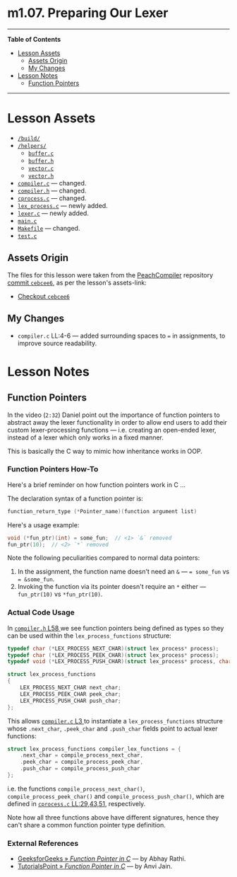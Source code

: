 # m1.07. Preparing Our Lexer


-----

**Table of Contents**

<!-- MarkdownTOC autolink="true" bracket="round" autoanchor="false" lowercase="only_ascii" uri_encoding="true" levels="1,2,3,4" -->

- [Lesson Assets](#lesson-assets)
    - [Assets Origin](#assets-origin)
    - [My Changes](#my-changes)
- [Lesson Notes](#lesson-notes)
    - [Function Pointers](#function-pointers)

<!-- /MarkdownTOC -->

-----

# Lesson Assets

- [`/build/`][build/]
- [`/helpers/`][helpers/]
    + [`buffer.c`][buffer.c]
    + [`buffer.h`][buffer.h]
    + [`vector.c`][vector.c]
    + [`vector.h`][vector.h]
- [`compiler.c`][compiler.c] — changed.
- [`compiler.h`][compiler.h] — changed.
- [`cprocess.c`][cprocess.c] — changed.
- [`lex_process.c`][lex_process.c] — newly added.
- [`lexer.c`][lexer.c] — newly added.
- [`main.c`][main.c]
- [`Makefile`][Makefile] — changed.
- [`test.c`][test.c]

## Assets Origin

The files for this lesson were taken from the [PeachCompiler] repository [commit `cebcee6`][cebcee6], as per the lesson's assets-link:

- [Checkout `cebcee6`][cebcee6 tree]

## My Changes

- `compiler.c` LL:4-6 — added surrounding spaces to `=` in assignments, to improve source readability.

# Lesson Notes

## Function Pointers

In the video (`2:32`) Daniel point out the importance of function pointers to abstract away the lexer functionality in order to allow end users to add their custom lexer-processing functions — i.e. creating an open-ended lexer, instead of a lexer which only works in a fixed manner.

This is basically the C way to mimic how inheritance works in OOP.

<!-- MarkdownTOC:excluded -->
### Function Pointers How-To

Here's a brief reminder on how function pointers work in C ...

The declaration syntax of a function pointer is:

```c
function_return_type (*Pointer_name)(function argument list)
```

Here's a usage example:

```c
void (*fun_ptr)(int) = some_fun;  // <1> `&` removed
fun_ptr(10);  // <2> `*` removed
```

Note the following peculiarities compared to normal data pointers:

1. In the assignment, the function name doesn't need an `&` — `= some_fun` vs `= &some_fun`.
2. Invoking the function via its pointer doesn't require an `*` either — `fun_ptr(10)` vs `*fun_ptr(10)`.

<!-- MarkdownTOC:excluded -->
### Actual Code Usage

In [`compiler.h` L58 ](compiler.h#L58) we see function pointers being defined as types so they can be used within the `lex_process_functions` structure:

```c
typedef char (*LEX_PROCESS_NEXT_CHAR)(struct lex_process* process);
typedef char (*LEX_PROCESS_PEEK_CHAR)(struct lex_process* process);
typedef void (*LEX_PROCESS_PUSH_CHAR)(struct lex_process* process, char c);

struct lex_process_functions
{
    LEX_PROCESS_NEXT_CHAR next_char;
    LEX_PROCESS_PEEK_CHAR peek_char;
    LEX_PROCESS_PUSH_CHAR push_char;
};
```

This allows [`compiler.c` L3 ](compiler.c#L3) to instantiate a `lex_process_functions` structure whose `.next_char`, `.peek_char` and `.push_char` fields point to actual lexer functions:

```c
struct lex_process_functions compiler_lex_functions = {
    .next_char = compile_process_next_char,
    .peek_char = compile_process_peek_char,
    .push_char = compile_process_push_char
};
```

i.e. the functions `compile_process_next_char()`, `compile_process_peek_char()` and `compile_process_push_char()`, which are defined in [`cprocess.c` LL:29,43,51](cprocess.c#L29), respectively.

Note how all three functions above have different signatures, hence they can't share a common function pointer type definition.

<!-- MarkdownTOC:excluded -->
### External References

- [GeeksforGeeks » _Function Pointer in C_][funptr Geeks] — by Abhay Rathi.
- [TutorialsPoint » _Function Pointer in C_][funptr TutPt] — by Anvi Jain.

<!-- tutorials & articles -->

[funptr Geeks]: https://www.geeksforgeeks.org/function-pointer-in-c/ "Function Pointer in C — by Abhay Rathi (GeeksforGeeks)"
[funptr TutPt]: https://www.tutorialspoint.com/function-pointer-in-c "Function Pointer in C — by Anvi Jain (TutorialsPoint)"

<!-----------------------------------------------------------------------------
                               REFERENCE LINKS
------------------------------------------------------------------------------>

<!-- PeachCompiler -->

[PeachCompiler]: https://github.com/nibblebits/PeachCompiler

[cebcee6]: https://github.com/nibblebits/PeachCompiler/commit/cebcee6565cb0ed32db7e8c4fd7ff7dc38a28407 "PeachCompiler commit cebcee6: Preparing Our Lexer"
[cebcee6 tree]: https://github.com/nibblebits/PeachCompiler/tree/cebcee6565cb0ed32db7e8c4fd7ff7dc38a28407 "Navigate PeachCompiler repository checkout cebcee6"

<!-- files -->

[build/]: ./build/
[helpers/]: ./helpers/

[buffer.c]: ./helpers/buffer.c
[buffer.h]: ./helpers/buffer.h
[vector.c]: ./helpers/vector.c
[vector.h]: ./helpers/vector.h

[compiler.c]: ./compiler.c
[compiler.h]: ./compiler.h
[cprocess.c]: ./cprocess.c
[main.c]: ./main.c
[Makefile]: ./Makefile
[test.c]: ./test.c

[lex_process.c]: ./lex_process.c
[lexer.c]: ./lexer.c


<!-- EOF -->
